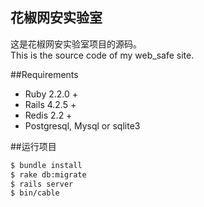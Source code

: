 ## 花椒网安实验室

这是花椒网安实验室项目的源码。  
This is the source code of my web_safe site.

##Requirements
* Ruby 2.2.0 +
* Rails 4.2.5 +
* Redis 2.2 +
* Postgresql, Mysql or sqlite3

##运行项目
```sh
$ bundle install
$ rake db:migrate
$ rails server
$ bin/cable
```
